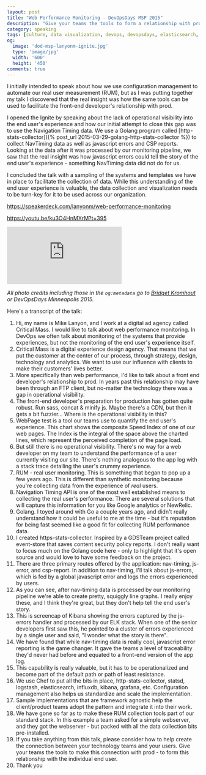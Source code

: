 ```yaml
---
layout: post
title: "Web Performance Monitoring - DevOpsDays MSP 2015"
description: "Give your teams the tools to form a relationship with prod"
category: speaking
tags: [culture, data visualization, devops, devopsdays, elasticsearch, front-end, golang, kibana, logstash, monitoring, operations, webperf]
og:
  image: 'dod-msp-lanyonm-ignite.jpg'
  type: 'image/jpg'
  width: '600'
  height: '450'
comments: true
---
```


I initially intended to speak about how we use configuration management to automate our real user measurement (RUM), but as I was putting together my talk I discovered that the real insight was how the same tools can be used to facilitate the front-end developer's relationship with prod.

I opened the Ignite by speaking about the lack of operational visibility into the end user's experience and how our initial attempt to close this gap was to use the Navigation Timing data. We use a Golang program called [http-stats-collector]({% post_url 2015-03-29-golang-http-stats-collector %}) to collect NavTiming data as well as javascript errors and CSP reports. Looking at the data after it was processed by our monitoring pipeline, we saw that the real insight was how javascript errors could tell the story of the end user's experience - something NavTiming data did not do for us.

I concluded the talk with a sampling of the systems and templates we have in place to facilitate the collection of data. While this understanding of the end user experience is valuable, the data collection and visualization needs to be turn-key for it to be used across our organization.

<https://speakerdeck.com/lanyonm/web-performance-monitoring>

<script async class="speakerdeck-embed" data-id="932c1c5a6d2c4ed899a19893908bb64f" data-ratio="1.77777777777778" src="https://speakerdeck.com/assets/embed.js"></script>

<https://youtu.be/ku3O4HnMXrM?t=395>

<div class='embed-container'><iframe src='https://www.youtube.com/embed/ku3O4HnMXrM?t=400' frameborder='0' allowfullscreen></iframe></div>

_All photo credits including those in the `og:metadata` go to [Bridget Kromhout](https://twitter.com/bridgetkromhout) or DevOpsDays Minneapolis 2015._

Here's a transcript of the talk:

1. Hi, my name is Mike Lanyon, and I work at a digital ad agency called Critical Mass. I would like to talk about web performance monitoring. In DevOps we often talk about monitoring of the systems that provide experiences, but not the monitoring of the end user's experience itself.
2. Critical Mass is a digital experience design agency. That means that we put the customer at the center of our process, through strategy, design, technology and analytics. We want to use our influence with clients to make their customers' lives better.
3. More specifically than web performance, I'd like to talk about a front end developer's relationship to prod. In years past this relationship may have been through an FTP client, but no-matter the technology there was a gap in operational visibility.
4. The front-end developer's preparation for production has gotten quite robust. Run sass, concat & minify js. Maybe there's a CDN, but then it gets a bit fuzzier... Where is the operational visibility in this?
5. WebPage test is a tool our teams use to quantify the end user's experience. This chart shows the composite Speed Index of one of our web pages. The Index is the integral of the space above the charted lines, which represent the perceived completion of the page load.
6. But still there is no operational visibility. There's no way for a web developer on my team to understand the performance of a user currently visiting our site. There's nothing analogous to the app log with a stack trace detailing the user's crummy experience.
7. RUM - real user monitoring. This is something that began to pop up a few years ago. This is different than synthetic monitoring because you're collecting data from the experience of _real_ users.
8. Navigation Timing API is one of the most well established means to collecting the real user's performance. There are several solutions that will capture this information for you like Google analytics or NewRelic.
9. Golang. I toyed around with Go a couple years ago, and didn't really understand how it could be useful to me at the time - but it's reputation for being fast seemed like a good fit for collecting RUM performance data.
10. I created https-stats-collector. Inspired by a GDSTeam project called event-store that saves content security policy reports. I don't really want to focus much on the Golang code here - only to highlight that it's open source and would love to have some feedback on the project.
11. There are three primary routes offered by the application: nav-timing, js-error, and csp-report. In addition to nav-timing, I'll talk about js-errors, which is fed by a global javascript error and logs the errors experienced by users.
12. As you can see, after nav-timing data is processed by our monitoring pipeline we're able to create pretty, squiggly line graphs. I really enjoy these, and I think they're great, but they don't help tell the end user's story.
13. This is screencap of Kibana showing the errors captured by the js-errors handler and processed by our ELK stack. When one of the senior developers first saw this, he pointed to a cluster of errors experienced by a single user and said, "I wonder what the story is there".
14. We have found that while nav-timing data is really cool, javascript error reporting is the game changer. It gave the teams a level of traceability they'd never had before and equated to a front-end version of the app log.
15. This capability is really valuable, but it has to be operationalized and become part of the default path or path of least resistance.
16. We use Chef to put all the bits in place, http-stats-collector, statsd, logstash, elasticsearch, influxdb, kibana, grafana, etc. Configuration management also helps us standardize and scale the implementation.
17. Sample implementations that are framework agnostic help the client/product teams adopt the pattern and integrate it into their work.
18. We have gone so far as to make these RUM collection tools part of our standard stack. In this example a team asked for a simple webserver, and they got the webserver - but packed with all the data collection bits pre-installed.
19. If you take anything from this talk, please consider how to help create the connection between your technology teams and your users. Give your teams the tools to make this connection with prod - to form this relationship with the individual end user.
20. Thank you
